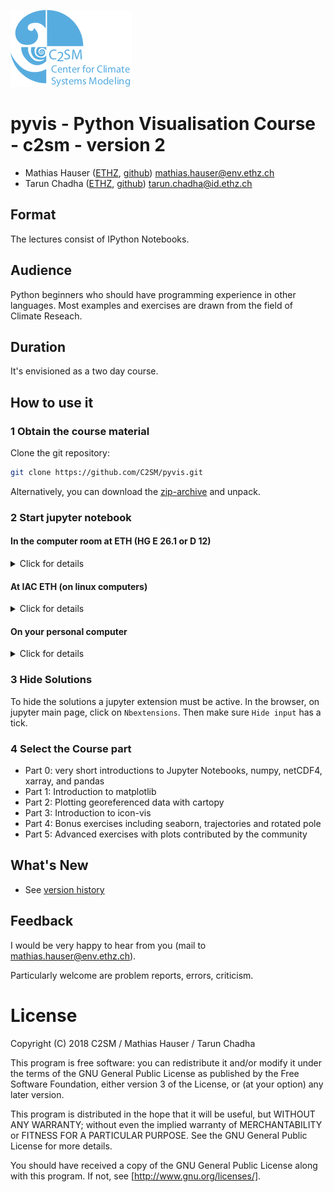 ![c2sm logo](./figures/c2sm.png)

# pyvis - Python Visualisation Course - c2sm - version 2


* Mathias Hauser ([ETHZ](http://www.iac.ethz.ch/people-iac/person-detail.html?persid=146568), [github](https://github.com/mathause)) <mathias.hauser@env.ethz.ch>
* Tarun Chadha  ([ETHZ](https://www.ethz.ch/services/en/organisation/departments/it-services/people/person-detail.html?persid=166149), [github](https://github.com/chadhat)) <tarun.chadha@id.ethz.ch>


## Format

The lectures consist of IPython Notebooks.

## Audience

Python beginners who should have programming experience in other
languages. Most examples and exercises are drawn from the field
of Climate Reseach.

## Duration

It's envisioned as a two day course.


## How to use it

### 1 Obtain the course material

Clone the git repository:

~~~~bash
git clone https://github.com/C2SM/pyvis.git
~~~~

Alternatively, you can download the [zip-archive](https://github.com/C2SM/pyvis/archive/master.zip)
and unpack.


### 2 Start jupyter notebook

#### In the computer room at ETH (HG E 26.1 or D 12)

<details>
<summary>Click for details</summary>

 * log in to Fedora (you may have to reboot the computer)
 * execute the following commands:

~~~~bash
# If the terminal prompt shows "bash-4.4" instead of your username then execute
source /etc/bashrc

OR

#Add the following lines to your .bashrc file and restart the terminal
if [ -f /etc/bashrc ]; then
        . /etc/bashrc
fi

# Once you see your username in the terminal prompt then execute the following
conda activate /opt/kunden/chadha/conda/envs/pyvis
# go to the directory of the material
jupyter notebook
~~~~

</details>

#### At IAC ETH (on linux computers)

<details>
<summary>Click for details</summary>

 * you can use the standard conda environment
 * execute the following commands:

~~~~bash
module load conda/2018
source activate iacpy3_2018
# go to the directory of the material
jupyter notebook
~~~~

See also the [Python FAQ on the IAC wiki](https://wiki.iac.ethz.ch/IT/PythonFAQ) (restricted access).

</details>

#### On your personal computer

<details>
<summary>Click for details</summary>

 * [Install conda and the pyvis environment](./INSTALL.md)
 * Start jupyter - from the command line

~~~~bash
conda activate pyvis
# go to the directory of the material
jupyter notebook
~~~~

 * Start jupyter - from Anaconda Navigator (Windows)

   * Open Anaconda Navigator
   * Make sure you are in the `Home` tab
   * Switch to pyvis environment; select 'pyvis' from the dropdown
   * Launch jupyter notebook
   * Go to the directory of the material

</details>

### 3 Hide Solutions

To hide the solutions a jupyter extension must be active. In the browser, on jupyter main page, click on `Nbextensions`. Then make sure `Hide input` has a tick.


### 4  Select the Course part

 * Part 0: very short introductions to Jupyter Notebooks, numpy, netCDF4, xarray, and pandas
 * Part 1: Introduction to matplotlib
 * Part 2: Plotting georeferenced data with cartopy
 * Part 3: Introduction to icon-vis
 * Part 4: Bonus exercises including seaborn, trajectories and rotated pole
 * Part 5: Advanced exercises with plots contributed by the community

## What's New

 * See [version history](./WHATS_NEW.md)


## Feedback

I would be very happy to hear from you (mail to <mathias.hauser@env.ethz.ch>).

Particularly welcome are problem reports, errors, criticism.

# License

Copyright (C) 2018 C2SM / Mathias Hauser / Tarun Chadha

This program is free software: you can redistribute it and/or modify
it under the terms of the GNU General Public License as published by
the Free Software Foundation, either version 3 of the License, or
(at your option) any later version.

This program is distributed in the hope that it will be useful,
but WITHOUT ANY WARRANTY; without even the implied warranty of
MERCHANTABILITY or FITNESS FOR A PARTICULAR PURPOSE.  See the
GNU General Public License for more details.

You should have received a copy of the GNU General Public License
along with this program.  If not, see [http://www.gnu.org/licenses/].
